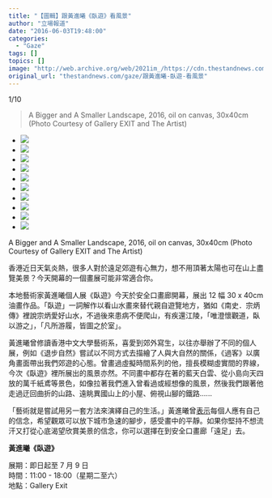 ```yaml
---
title: "【圖輯】跟黃進曦《臥遊》看風景"
author: "立場報道"
date: "2016-06-03T19:48:00"
categories:
  - "Gaze"
tags: []
topics: []
image: "http://web.archive.org/web/2021im_/https://cdn.thestandnews.com/media/photos/gallery/84/cache/13308696_10153736990901656_1963647694832104265_o_RvfwD_300x200cropcenter.jpg"
original_url: "thestandnews.com/gaze/跟黃進曦-臥遊-看風景"
---
```

[](#)[](#)

[](#)1/10[](#)

> A Bigger and A Smaller Landscape, 2016, oil on canvas, 30x40cm (Photo Courtesy of Gallery EXIT and The Artist)

*   ![](http://web.archive.org/web/2021im_/https://cdn.thestandnews.com/media/photos/gallery/84/cache/13308696_10153736990901656_1963647694832104265_o_RvfwD_300x200cropcenter.jpg)
*   ![](http://web.archive.org/web/2021im_/https://cdn.thestandnews.com/media/photos/gallery/84/cache/13301450_10153736990826656_7315763136404374073_o_FgjyH_300x200cropcenter.jpg)
*   ![](http://web.archive.org/web/2021im_/https://cdn.thestandnews.com/media/photos/gallery/84/cache/13323457_10153736990821656_5599242747229752907_o_rD6Tm_300x200cropcenter.jpg)
*   ![](http://web.archive.org/web/2021im_/https://cdn.thestandnews.com/media/photos/gallery/84/cache/13346266_10153736990816656_2107963334879903938_o_vVgae_300x200cropcenter.jpg)
*   ![](http://web.archive.org/web/2021im_/https://cdn.thestandnews.com/media/photos/gallery/84/cache/13308193_10153736990736656_7979921964407352166_o_ehUsV_300x200cropcenter.jpg)
*   ![](http://web.archive.org/web/2021im_/https://cdn.thestandnews.com/media/photos/gallery/84/cache/13329382_10153736990741656_5253039176290533985_o_GVaQw_300x200cropcenter.jpg)
*   ![](http://web.archive.org/web/2021im_/https://cdn.thestandnews.com/media/photos/gallery/84/cache/13308228_10153736990731656_3477872971818746924_o_NcnEi_300x200cropcenter.jpg)
*   ![](http://web.archive.org/web/2021im_/https://cdn.thestandnews.com/media/photos/gallery/84/cache/13340214_10153736990616656_7996299158252077684_o_trGvh_300x200cropcenter.jpg)
*   ![](http://web.archive.org/web/2021im_/https://cdn.thestandnews.com/media/photos/gallery/84/cache/13323300_10153736990626656_7857285223181711784_o_ncWad_300x200cropcenter.jpg)
*   ![](http://web.archive.org/web/2021im_/https://cdn.thestandnews.com/media/photos/gallery/84/cache/13350439_10153736990621656_7255878868347056761_o_mHEVH_300x200cropcenter.jpg)

A Bigger and A Smaller Landscape, 2016, oil on canvas, 30x40cm (Photo Courtesy of Gallery EXIT and The Artist)

香港近日天氣炎熱，很多人對於遠足郊遊有心無力，想不用頂著太陽也可在山上盡覽美景？今天開幕的一個畫展可能非常適合你。

本地藝術家黃進曦個人展《臥遊》今天於安全口畫廊開幕，展出 12 幅 30 x 40cm 油畫作品。「臥遊」一詞解作以看山水畫來替代親自遊覽地方，猶如《南史．宗炳傳》裡說宗炳愛好山水，不過後來患病不便爬山，有疾還江陵，「唯澄懷觀道，臥以游之」，「凡所游履，皆圖之於室」。

黃進曦曾修讀香港中文大學藝術系，喜愛到郊外寫生，以往亦舉辦了不同的個人展，例如《退步自然》嘗試以不同方式去描繪了人與大自然的關係，《過客》以廣角畫面帶出我們郊遊的心態。曾畫過虛擬時間系列的他，擅長模糊虛實間的界線，今次《臥遊》裡所展出的風景亦然。不同畫中都存在著的藍天白雲、從小島向天四放的萬千紙鳶等景色，如像拉著我們進入曾看過或經想像的風景，然後我們跟著他走過迂回曲折的山路、遠眺異國山上的小屋、俯視山腳的鐵路......

「藝術就是嘗試用另一套方法來演繹自己的生活。」黃進曦曾[表示](http://web.archive.org/web/20210628171242/https://www.youtube.com/watch?v=qDgRm4698ZE)每個人應有自己的信念，希望觀眾可以放下城市急速的腳步，感受畫中的平靜。如果你堅持不想流汗又打從心底渴望欣賞美景的信念，你可以選擇在到安全口畫廊「遠足」去。

**黃進曦《臥遊》**

展期：即日起至 7 月 9 日  
時間：11:00 - 18:00（星期二至六）  
地點：Gallery Exit